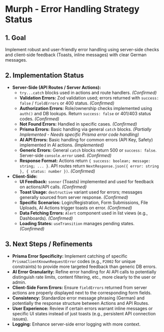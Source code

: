 # Murph - Error Handling Strategy Status

## 1. Goal

Implement robust and user-friendly error handling using server-side checks and client-side feedback (Toasts, inline messages) with clear German messages.

## 2. Implementation Status

*   **Server-Side (API Routes / Server Actions):**
    *   `try...catch` blocks used in actions and route handlers. *(Confirmed)*
    *   **Validation Errors:** Zod validation used; errors returned with `success: false` / `fieldErrors` or 400 status. *(Confirmed)*
    *   **Authorization Errors:** Role/ownership checks implemented using `auth()` and DB lookups. Return `success: false` or 401/403 status codes. *(Confirmed)*
    *   **Not Found Errors:** Handled in specific cases. *(Confirmed)*
    *   **Prisma Errors:** Basic handling via general `catch` blocks. *(Partially Implemented - Needs specific Prisma error code handling)*
    *   **AI API Errors:** Basic handling for common errors (API Key, Safety) implemented in AI actions. *(Implemented)*
    *   **Generic Errors:** General `catch` blocks return 500 or `success: false`. Server-side `console.error` used. *(Confirmed)*
    *   **Response Format:** Actions return `{ success: boolean; message: string; ... }`. API routes return `NextResponse.json({ error: string }, { status: number })`. *(Confirmed)*
*   **Client-Side:**
    *   **UI Feedback:** `sonner` (Toasts) implemented and used for feedback on actions/API calls. *(Confirmed)*
    *   **Toast Usage:** `destructive` variant used for errors; messages generally sourced from server response. *(Confirmed)*
    *   **Specific Scenarios:** Login/Registration, Form Submissions, File Uploads, AI Actions trigger toasts on error. *(Confirmed)*
    *   **Data Fetching Errors:** `Alert` component used in list views (e.g., Dashboards). *(Confirmed)*
    *   **Loading States:** `useTransition` manages pending states. *(Confirmed)*

## 3. Next Steps / Refinements

*   **Prisma Error Specificity:** Implement catching of specific `PrismaClientKnownRequestError` codes (e.g., `P2002` for unique constraints) to provide more targeted feedback than generic DB errors.
*   **AI Error Granularity:** Refine error handling for AI API calls to potentially distinguish rate limits, content filtering, etc., more clearly to the user or admin.
*   **Client-Side Form Errors:** Ensure `fieldErrors` returned from server actions are properly displayed next to the corresponding form fields.
*   **Consistency:** Standardize error message phrasing (German) and potentially the response structure between Actions and API Routes.
*   **User Experience:** Review if certain errors warrant inline messages or specific UI states instead of just toasts (e.g., persistent API connection issues).
*   **Logging:** Enhance server-side error logging with more context.